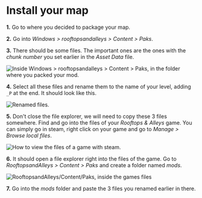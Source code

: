 # Install your map

**1.** Go to where you decided to package your map.

**2.** Go into _Windows > rooftopsandalleys > Content > Paks_.

**3.** There should be some files. The important ones are the ones with the _chunk number_ you set earlier in the _Asset Data_ file.

![Inside Windows > rooftopsandalleys > Content > Paks, in the folder where you packed your mod.](https://github.com/LoulouNoLegend/CustomMapLoader-RooftopsAndAlleys/assets/40952934/5dac8e6a-6f82-430a-a119-fe0a2a6517b0)

**4.** Select all these files and rename them to the name of your level, adding `_P` at the end. It should look like this.

![Renamed files.](https://github.com/LoulouNoLegend/CustomMapLoader-RooftopsAndAlleys/assets/40952934/fa120c38-47bf-43e0-98ac-07ba2f6671fd)

**5.** Don't close the file explorer, we will need to copy these 3 files somewhere. Find and go into the files of your _Rooftops & Alleys_ game. You can simply go in steam, right click on your game and go to _Manage > Browse local files_.

![How to view the files of a game with steam.](https://github.com/LoulouNoLegend/CustomMapLoader-RooftopsAndAlleys/assets/40952934/b146280b-efc2-47cc-9f24-8730a2c79162)

**6.** It should open a file explorer right into the files of the game. Go to _RooftopsandAlleys > Content > Paks_ and create a folder named _mods_.

![RooftopsandAlleys/Content/Paks, inside the games files](https://github.com/LoulouNoLegend/CustomMapLoader-RooftopsAndAlleys/assets/40952934/f07bc7b5-5d6d-4b49-8a54-3e6afc76c060)

**7.** Go into the _mods_ folder and paste the 3 files you renamed earlier in there.

